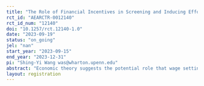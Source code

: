 ```yaml
---
title: "The Role of Financial Incentives in Screening and Inducing Effort: Evidence from a Manufacturing Firm in China"
rct_id: "AEARCTR-0012140"
rct_id_num: "12140"
doi: "10.1257/rct.12140-1.0"
date: "2023-09-19"
status: "on_going"
jel: "nan"
start_year: "2023-09-15"
end_year: "2023-12-31"
pi: "Shing-Yi Wang was@wharton.upenn.edu"
abstract: "Economic theory suggests the potential role that wage setting can play in reducing turnover and increasing productivity. In this project, we explore two ways in which higher wages can affect productivity and turnover, through the selection of better job applicants (i.e. hidden characteristics) and by inducing worker effort (i.e. hidden action). First, to study selection, we will randomize workers into two groups at the recruitment stage, by varying the compensation (i.e. bonus) that they are offered prior to the job applicants accepting the job. Second, to test for moral hazard, within the first control group that does not receive the additional bonus at the first stage, we will have a surprise treatment where some workers will be surprised with a higher compensation bonus after they have already started at the firm. Finally, to test the trade-off between efficiency wages and increased monitoring, we will randomize the amount of monitoring done on the workers in our sample. "
layout: registration
---
```


